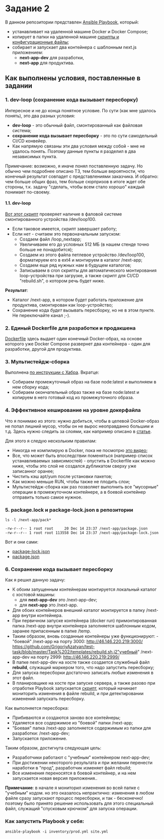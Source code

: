 # Задание 2

В данном репозитории представлен [Ansible Playbook](https://github.com/GrigoriyAzatyan/test-task/blob/master/Task%202/site.yml), который:
- устанавливает на удаленной машине Docker и Docker Compose;
- копирует в папки на удаленной машине [скрипты и конфигурационные файлы](https://github.com/GrigoriyAzatyan/test-task/tree/master/Task%202/templates);
- собирает и запускает два контейнера с шаблонным next.js приложением: 
     - **next-app-dev** для разработки, 
     - **next-app** для продуктива.


## Как выполнены условия, поставленные в задании

### 1. dev-loop (сохранение кода вызывает пересборку)
Интересное и не до конца понятное условие. По сути (как мне удалось понять), это два разных условия:
- **dev-loop** - это обычный файл, смонтированный как файловая система;
- **сохранение кода вызывает пересборку** - это по сути самодельный CI/CD конвейер.
- Как напрямую связаны эти два условия между собой - мне не удалось понять. Поэтому данные пункты я разделил в два независимых пункта.

Примечание: возможно, я иначе понял поставленную задачу. Но обычно чем подробнее описано ТЗ, тем больше вероятности, что конечный результат
совпадет с представлениями заказчика. И обратно: чем больше общих фраз, тем больше сюрпризов в итоге ждет обе стороны, т.к. задачу "сделать, чтобы всем стало хорошо" каждый понимает по-своему.

#### 1.1. dev-loop
[Вот этот скрипт](https://github.com/GrigoriyAzatyan/test-task/blob/master/Task%202/templates/dev-loop.sh.j2) проверяет наличие в фаловой системе смонтированного устройства /dev/loop100.
- Если таковое имеется, скрипт завершает работу;
- Если нет - считаем это первоначальным запуском:
     - Создаем файл /loop_nextapp;
     - Увеличиваем его до условных 512 МБ (в нашем стенде точно больше не понадобится);
     - Создаем из этого файла петлевое устройство /dev/loop100, форматируем его в ext4 и монтируем в каталог /next-app;
     - Создаем еще ряд нужных нам в будущем каталогов;
     - Записываем в cron скрипты для автоматического монтирования loop-устройства при загрузке, а также скрипт для CI/CD "rebuild.sh", о котором речь будет ниже.

**Результат**: 
- Каталог /next-app, в котором будет работать приложение для продуктива, смонтирован как loop-устройство;
- Сохранение кода *будет* вызывать пересборку, но не в этом пункте. Не переключайте канал ;-).

### 2. Единый Dockerfile для разработки и продакшена
[Dockerfile](https://github.com/GrigoriyAzatyan/test-task/blob/master/Task%202/templates/Dockerfile.j2) здесь выдает один конечный Docker-образ, на основе которого уже Docker Compose развернет два контейнера - один для разработки, другой для продуктива.

### 3. Мультистейдж-сборка 
Выполнена [по инструкции с Хабра](https://habr.com/ru/post/349802/). 
Вкратце: 
- Собираем промежуточный образ на базе node:latest и выполняем в нем сборку кода;
- Собираем окончательный образ также на базе node:latest и копируем в него готовый код из промежуточного образа.

### 4. Эффективное кеширование на уровне докерфайла
Что я понимаю из этого: нужно добиться, чтобы в целевой Docker-образ не попал лишний мусор, чтобы он не вырос неоправданно большим и т.д.
Здесь нужно следить за слоями, как например описано в [статье](https://itchef.ru/articles/3752/).

Для этого я следую нескольким правилам:
- Никогда не компилирую в Docker, пока не посмотрю [это видео](https://www.youtube.com/watch?v=2ZkKqiEiXmc);
- Все, что может быть впоследствии поменяться (например список устанавливаемых зависимостей) - опустить в Dockerfile как можно ниже, чтобы это слой не создался дубликатом сверху уже записанног оранее;
- Чистить кэш apt/yum после установки пакетов;
- Как можно меньше RUN, чтобы также не плодить слои;
- Мультистейдж-сборка как раз позволяет выполнить все "мусорные" операции в промежуточном контейнере, а в боевой контейнер отправить только самое нужное.

### 5. package.lock и package-lock.json в репозитории

`ls -l /next-app/pack*`

```
-rw-r--r-- 1 root root     20 Dec 14 23:37 /next-app/package.json
-rw-r--r-- 1 root root 113558 Dec 14 23:37 /next-app/package-lock.json
```
Вот и они сами: 
- [package-lock.json](https://github.com/GrigoriyAzatyan/test-task/blob/master/Task%202/package-lock.json)
- [package.json](https://github.com/GrigoriyAzatyan/test-task/blob/master/Task%202/package.json)

### 6. Сохранение кода вызывает пересборку
Как я решил данную задачу:
- К обоим запущенным контейнерам монтируется локальный каталог с хостовой машины: 
     - для **next-app-dev** это /next-app-dev; 
     - для **next-app** это /next-app.
- Для обоих контейнеров внешний каталог монтируется в папку /next-app внутри контейнера. 
- При первичном запуске контейнера (docker run) примонтированная папка /next-app внутри контейнера заполняется шаблонным кодом, заранее припасенным в папке /temp.
- Таким образом, вновь созданные контейнеры уже функционируют:
      - "боевой" /next-app на порту 3000: http://46.146.220.219:3000/
https://github.com/GrigoriyAzatyan/test-task/blob/master/Task%202/templates/rebuild.sh.j2"учебный" /next-app-dev на порту 2999: http://46.146.220.219:2999/
- В папке next-app-dev на хосте также создается служебный файл **rebuild**, служащий маркером того, что надо запустить пересборку;
- Для запуска пересборки достаточно записать любые изменения в этот файл.
- В планировщике на хосте при запуске сервера, а также разово при отработке Playbook запускается [скрипт](https://github.com/GrigoriyAzatyan/test-task/blob/master/Task%202/templates/rebuild.sh.j2), который начинает мониторить изменения в файле rebuild, и при детектировании изменений запускать пересборку.

Как выполняется пересборка:
- Прибиваются и создаются заново все контейнеры;
- Удаляется все содержимое из "боевой" папки /next-app;
- "Боевая" папка /next-app заполняется содержимым из папки для разработки: /next-app-dev;
- Запускается приложение.

Таким образом, достигнута следующая цель:
- Разработчики работают с "учебным" контейнером next-app-dev;
- При достижении некоторого результата и при желании перенести наработки в "прод", разработчик изменяет файл rebuild;
- Все изменения переносятся в боевой контейнер, и на нем запускается новая версия приложения..

**Примечание**: в начале я мониторил изменения во всей папке с "учебным" кодом. но это оказалось непрактично: изменения в любом файле сразу запускают процесс пересборки, и так - бесконечно! поэтому было принято решение использовать для этого специальный файл, служащий "спусковым крючком" для запуска операции.


### Как запустить Playbook у себя: 

`ansible-playbook -i inventory/prod.yml site.yml`

